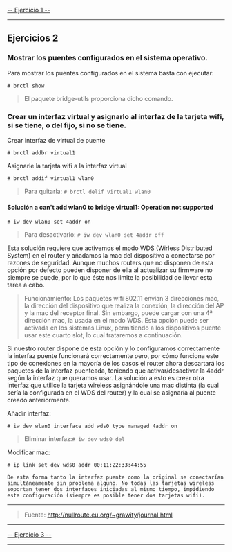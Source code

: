 [-- Ejercicio 1 --](./ejercicio01.md)

----------------------


## Ejercicios 2

### Mostrar los puentes configurados en el sistema operativo.

Para mostrar los puentes configurados en el sistema basta con ejecutar:

    # brctl show

> El paquete bridge-utils proporciona dicho comando.



### Crear un interfaz virtual y asignarlo al interfaz de la tarjeta wifi, si se tiene, o del fijo, si no se tiene.

Crear interfaz de virtual de puente

    # brctl addbr virtual1

Asignarle la tarjeta wifi a la interfaz virtual

    # brctl addif virtual1 wlan0

> Para quitarla: `# brctl delif virtual1 wlan0`


#### Solución a can't add wlan0 to bridge virtual1: Operation not supported

    # iw dev wlan0 set 4addr on
    
> Para desactivarlo: `# iw dev wlan0 set 4addr off`

Esta solución requiere que activemos el modo WDS (Wirless Distributed System) en el router y añadamos la mac del dispositivo a conectarse por razones de seguridad. Aunque muchos routers que no disponen de esta opción por defecto pueden disponer de ella al actualizar su firmware no siempre se puede, por lo que éste nos limite la posibilidad de llevar esta tarea a cabo.

> Funcionamiento: Los paquetes wifi 802.11 envían 3 direcciones mac, la dirección del dispositivo que realiza la conexión, la dirección del AP y la mac del receptor final. Sin embargo, puede cargar con una 4ª dirección mac, la usada en el modo WDS. Esta opción puede ser activada en los sistemas Linux, permitiendo a los dispositivos puente usar este cuarto slot, lo cual trataremos a continuación.

Si nuestro router dispone de esta opción y lo configuramos correctamente la interfaz puente funcionará correctamente pero, por cómo funciona este tipo de conexiones en la mayoría de los casos el router ahora descartará los paquetes de la interfaz puenteada, teniendo que activar/desactivar la 4addr según la interfaz que queramos usar. La solución a esto es crear otra interfaz que utilice la tarjeta wireless asignándole una mac distinta (la cual sería la configurada en el WDS del router) y la cual se asignaría al puente creado anteriormente.

Añadir interfaz:

    # iw dev wlan0 interface add wds0 type managed 4addr on

> Eliminar interfaz:`# iw dev wds0 del`


Modificar mac:

    # ip link set dev wds0 addr 00:11:22:33:44:55

    De esta forma tanto la interfaz puente como la original se conectarían simultáneamente sin problema alguno. No todas las tarjetas wireless soportan tener dos interfaces iniciadas al mismo tiempo, impidiendo esta configuración (siempre es posible tener dos tarjetas wifi).
    

-----------------------

> Fuente: http://nullroute.eu.org/~grawity/journal.html

-------------------------

[-- Ejercicio 3 --](./ejercicio03.md)

-------------------------

